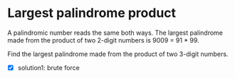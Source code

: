 # Largest palindrome product

A palindromic number reads the same both ways. The largest palindrome made from the product of two 2-digit numbers is 9009 = 91 \* 99.

Find the largest palindrome made from the product of two 3-digit numbers.

- [x] solution1: brute force
